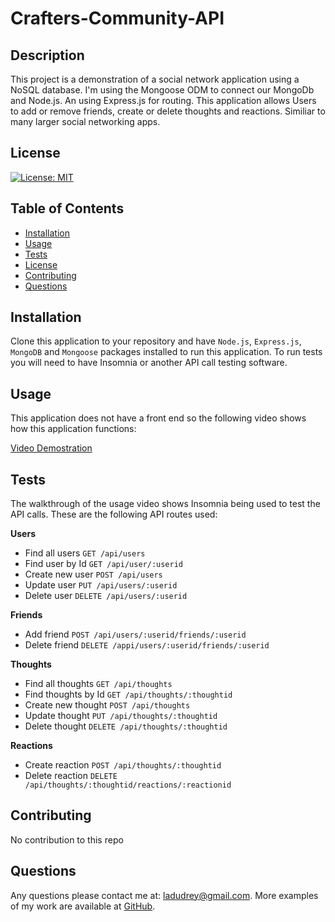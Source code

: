 # Crafters-Community-API

  ## Description
This project is a demonstration of a social network application using a NoSQL database. I'm using the Mongoose ODM to connect our MongoDb and Node.js. An using Express.js for routing. This application allows Users to add or remove friends, create or delete thoughts and reactions. Similiar to many larger social networking apps.
 
  ## License
  
  [![License: MIT](https://img.shields.io/badge/License-MIT-blue.svg)](https://opensource.org/licenses/MIT)
  
  ## Table of Contents
  
  - [Installation](#installation)
  - [Usage](#usage)
  - [Tests](#tests)
  - [License](#license)
  - [Contributing](#contributing)
  - [Questions](#questions)
  
  ## Installation
  
  Clone this application to your repository and have `Node.js`, `Express.js`, `MongoDB` and `Mongoose` packages installed to run this application.
  To run tests you will need to have Insomnia or another API call testing software.
  
  ## Usage
  
  This application does not have a front end so the following video shows how this application functions:
  
  [Video Demostration](https://watch.screencastify.com/v/w9qq5oDFi7wedGgIL59A)

  ## Tests

  The walkthrough of the usage video shows Insomnia being used to test the API calls. These are the following API routes used:

  **Users**
  - Find all users `GET /api/users`
  - Find user by Id `GET /api/user/:userid`
  - Create new user `POST /api/users`
  - Update user `PUT /api/users/:userid`
  - Delete user `DELETE /api/users/:userid`

  **Friends**
  - Add friend `POST /api/users/:userid/friends/:userid`
  - Delete friend `DELETE /appi/users/:userid/friends/:userid`

  **Thoughts**
  - Find all thoughts `GET /api/thoughts`
  - Find thoughts by Id `GET /api/thoughts/:thoughtid`
  - Create new thought `POST /api/thoughts`
  - Update thought `PUT /api/thoughts/:thoughtid`
  - Delete thought `DELETE /api/thoughts/:thoughtid`

  **Reactions**
  - Create reaction `POST /api/thoughts/:thoughtid`
  - Delete reaction `DELETE /api/thoughts/:thoughtid/reactions/:reactionid`
  
  ## Contributing
  
  No contribution to this repo
   
  ## Questions
  
  Any questions please contact me at: ladudrey@gmail.com. 
  More examples of my work are available at [GitHub](https://github.com/LDudrey).